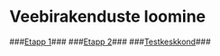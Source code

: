 # Veebirakenduste loomine #

###[Etapp 1](https://bitbucket.org/Mpeedosk/veebirakendus/wiki/Week%201)###
###[Etapp 2](https://bitbucket.org/Mpeedosk/veebirakendus/wiki/Etapp%202)###
###[Testkeskkond](unine.herokuapp.com)###